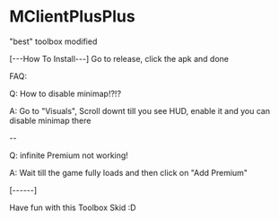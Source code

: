 # MClientPlusPlus
"best" toolbox modified



[---How To Install---]
Go to release, click the apk and done

FAQ:

Q: How to disable minimap!?!?

A: Go to "Visuals", Scroll downt till you see HUD, enable it and you can disable minimap there

--

Q: infinite Premium not working!

A: Wait till the game fully loads and then click on "Add Premium"

[------]

Have fun with this Toolbox Skid :D
